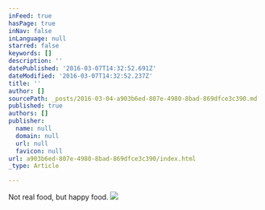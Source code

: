 ```yaml
---
inFeed: true
hasPage: true
inNav: false
inLanguage: null
starred: false
keywords: []
description: ''
datePublished: '2016-03-07T14:32:52.691Z'
dateModified: '2016-03-07T14:32:52.237Z'
title: ''
author: []
sourcePath: _posts/2016-03-04-a903b6ed-807e-4980-8bad-869dfce3c390.md
published: true
authors: []
publisher:
  name: null
  domain: null
  url: null
  favicon: null
url: a903b6ed-807e-4980-8bad-869dfce3c390/index.html
_type: Article

---
```

Not real food, but happy food.
![](https://s3-us-west-2.amazonaws.com/the-grid-img/p/5b648a95e94b5a568110e491ea861b9f9901318c.jpg)